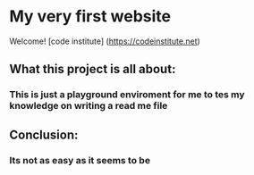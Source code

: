 # My very first website

Welcome! [code institute] (https://codeinstitute.net)




## What this project is all about:
### This is just a playground enviroment for me to tes my knowledge on writing a read me file

## Conclusion:
### Its not as easy as it seems to be 




